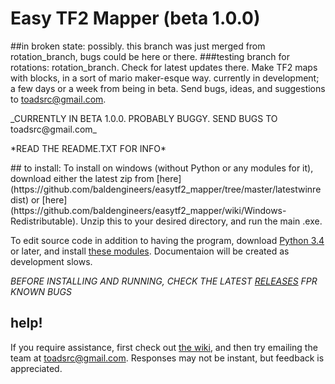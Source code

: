 # Easy TF2 Mapper (beta 1.0.0)
##in broken state: possibly. this branch was just merged from rotation_branch, bugs could be here or there.
###testing branch for rotations: rotation_branch. Check for latest updates there.
Make TF2 maps with blocks, in a sort of mario maker-esque way. currently in development; a few days or a week from being in beta. Send bugs, ideas, and suggestions to toadsrc@gmail.com.
<p>
_CURRENTLY IN BETA 1.0.0. PROBABLY BUGGY. SEND BUGS TO toadsrc@gmail.com_
<p>
*READ THE README.TXT FOR INFO*
<p>
<p>
## to install:
To install on windows (without Python or any modules for it), download either the latest zip from [here](https://github.com/baldengineers/easytf2_mapper/tree/master/latestwinredist) or [here](https://github.com/baldengineers/easytf2_mapper/wiki/Windows-Redistributable). Unzip this to your desired directory, and run the main .exe.

To edit source code in addition to having the program, download [Python 3.4](https://www.python.org/downloads/release/python-343/) or later, and install [these modules](https://github.com/baldengineers/easytf2_mapper/wiki/Required-Modules-(Source)). Documentaion will be created as development slows.

_*BEFORE INSTALLING AND RUNNING, CHECK THE LATEST [RELEASES](https://github.com/baldengineers/easytf2_mapper/releases) FPR KNOWN BUGS*_

## help!
If you require assistance, first check out [the wiki](https://github.com/baldengineers/easytf2_mapper/wiki), and then try emailing the team at toadsrc@gmail.com. Responses may not be instant, but feedback is appreciated.
